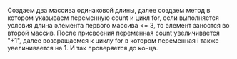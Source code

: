 Создаем два массива одинаковой длины, далее создаем метод в котором указываем переменную count и цикл for, если выполняется условия длина элемента первого массива <= 3, то элемент заностся во второй массив. После присвоения переменная count увеличивается "+1", далее возвращаемся к циклу for в котором переменная i также увеличивается на 1. И так проверяется до конца.